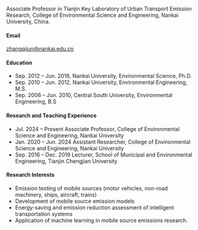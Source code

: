 



Associate Professor in Tianjin Key Laboratory of Urban Transport Emission Research, College of Environmental Science and Engineering, Nankai University, China.

#### Email
zhangqijun@nankai.edu.cn

#### Education
- Sep. 2012 – Jun. 2016, Nankai University, Environmental Science, Ph.D.
- Sep. 2010 – Jun. 2012, Nankai University, Environmental Engineering, M.S.
- Sep. 2006 – Jun. 2010, Central South University, Environmental Engineering, B.S

#### Research and Teaching Experience

- Jul. 2024 – Present
Associate Professor, College of Environmental Science and Engineering, Nankai University
- Jan. 2020 – Jun. 2024
Assistant Researcher, College of Environmental Science and Engineering, Nankai University
- Sep. 2016 – Dec. 2019
Lecturer, School of Municipal and Environmental Engineering, Tianjin Chengjian University

#### Research Interests
- Emission testing of mobile sources (motor vehicles, non-road machinery, ships, aircraft, trains)
- Development of mobile source emission models
- Energy-saving and emission reduction assessment of intelligent transportation systems
- Application of machine learning in mobile source emissions research.

